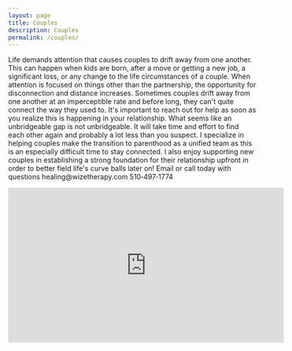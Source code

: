 ```yaml
---
layout: page
title: Couples
description: Couples
permalink: /couples/
---
```

<p class="text-justify">
Life demands attention that causes couples to drift away from one another. This can happen when kids are born, after a move or getting a new job, a significant loss, or any change to the life circumstances of a couple. When attention is focused on things other than the partnership, the opportunity for disconnection and distance increases. Sometimes couples drift away from one another at an imperceptible rate and before long, they can't quite connect the way they used to. It's important to reach out for help as soon as you realize this is happening in your relationship. What seems like an unbridgeable gap is not unbridgeable. It will take time and effort to find each other again and probably a lot less than you suspect. I specialize in helping couples make the transition to parenthood as a unified team as this is an especially difficult time to stay connected. I also enjoy supporting new couples in establishing a strong foundation for their relationship upfront in order to better field life's curve balls later on! Email or call today with questions healing@wizetherapy.com 510&#8209;497&#8209;1774
</p>
<iframe width="560" height="315" src="https://www.youtube.com/embed/ZXnzOXNo3YM" frameborder="0" allowfullscreen></iframe>